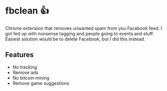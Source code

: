 # fbclean 👍

Chrome extension that removes unwanted spam from you Facebook feed.
I got fed up with nonsense tagging and people going to events and stuff.
Easiest solution would be to delete Facebook, but I did this instead.

## Features

* No tracking
* Remove ads
* No bitcoin mining
* Remove game suggestions

